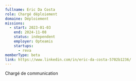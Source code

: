 ```yaml
---
fullname: Eric Da Costa
role: Chargé déploiement
domaine: Déploiement
missions:
  - start: 2023-01-03
    end: 2024-11-08
    status: independent
    employer: Opteamis
    startups:
      - reva
memberType: beta
link: https://www.linkedin.com/in/eric-da-costa-5702b1236/
---
```

Chargé de communication